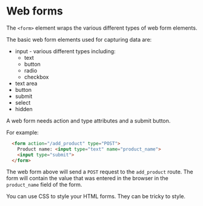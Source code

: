 # Web forms

The `<form>` element wraps the various different types of web form elements.

The basic web form elements used for capturing data are:
* input - various different types including:
    * text
    * button
    * radio
    * checkbox
* text area
* button
* submit
* select
* hidden

A web form needs action and type attributes and a submit button.

For example:

```html
  <form action="/add_product" type="POST">
    Product name: <input type="text" name="product_name">
    <input type="submit">
  </form>
```

The web form above will send a `POST` request to the `add_product` route. The form will contain the value that was entered in the browser in the `product_name` field of the form.

You can use CSS to style your HTML forms. They can be tricky to style.
